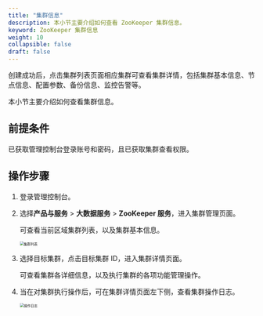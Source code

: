 ```yaml
---
title: "集群信息"
description: 本小节主要介绍如何查看 ZooKeeper 集群信息。 
keyword: ZooKeeper 集群信息
weight: 10
collapsible: false
draft: false
---
```


创建成功后，点击集群列表页面相应集群可查看集群详情，包括集群基本信息、节点信息、配置参数、备份信息、监控告警等。

本小节主要介绍如何查看集群信息。

## 前提条件

已获取管理控制台登录账号和密码，且已获取集群查看权限。

## 操作步骤

1. 登录管理控制台。
2. 选择**产品与服务** > **大数据服务** > **ZooKeeper 服务**，进入集群管理页面。

   可查看当前区域集群列表，以及集群基本信息。

    <img src="/bigdata/zookeeper/_images/cluster.png" alt="集群列表" style="zoom:50%;" />

3. 选择目标集群，点击目标集群 ID，进入集群详情页面。

    可查看集群各详细信息，以及执行集群的各项功能管理操作。

4. 当在对集群执行操作后，可在集群详情页面左下侧，查看集群操作日志。

   <img src="/bigdata/zookeeper/_images/operate_log.png" alt="操作日志" style="zoom:50%;" />
